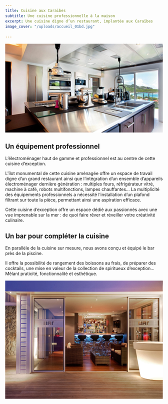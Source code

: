 ```yaml
---
title: Cuisine aux Caraibes
subtitle: Une cuisine professionnelle à la maison
excerpt: Une cuisine digne d’un restaurant, implantée aux Caraïbes
image_cover: "/uploads/accueil_01bd.jpg"

---
```

![](/uploads/accueil_01bd.jpg)

## Un équipement professionnel

L’électroménager haut de gamme et professionnel est au centre de cette cuisine d’exception.

L'îlot monumental de cette cuisine aménagée offre un espace de travail digne d’un grand restaurant ainsi que l’intégration d’un ensemble d’appareils électroménager dernière génération : multiples fours, réfrigérateur vitré, machine à café, robots multifonctions, lampes chauffantes… La multiplicité des équipements professionnels a nécessité l’installation d’un plafond filtrant sur toute la pièce, permettant ainsi une aspiration efficace.

Cette cuisine d’exception offre un espace dédié aux passionnés avec une vue imprenable sur la mer : de quoi faire rêver et réveiller votre créativité culinaire.

## Un bar pour compléter la cuisine

En parallèle de la cuisine sur mesure, nous avons conçu et équipé le bar près de la piscine.

Il offre la possibilité de rangement des boissons au frais, de préparer des cocktails, une mise en valeur de la collection de spiritueux d’exception… Mêlant praticité, fonctionnalité et esthétique.

![](/uploads/projet2_2.jpg)